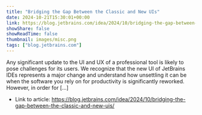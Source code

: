 ```yaml
---
title: "Bridging the Gap Between the Classic and New UIs"
date: 2024-10-21T15:30:01+00:00
link: https://blog.jetbrains.com/idea/2024/10/bridging-the-gap-between-the-classic-and-new-uis/
showShare: false
showReadTime: false
thumbnail: images/misc.png
tags: ["blog.jetbrains.com"]
---
```

Any significant update to the UI and UX of a professional tool is likely to pose challenges for its users. We recognize that the new UI of JetBrains IDEs represents a major change and understand how unsettling it can be when the software you rely on for productivity is significantly reworked. However, in order for […]

- Link to article: https://blog.jetbrains.com/idea/2024/10/bridging-the-gap-between-the-classic-and-new-uis/